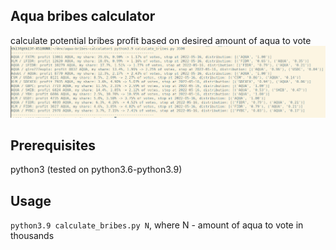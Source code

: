 ## Aqua bribes calculator
calculate potential bribes profit based on desired amount of aqua to vote
![Screenshot](assets/Screenshot.png)

## Prerequisites
python3 (tested on python3.6-python3.9)

## Usage
`python3.9 calculate_bribes.py N`, where N - amount of aqua to vote in thousands